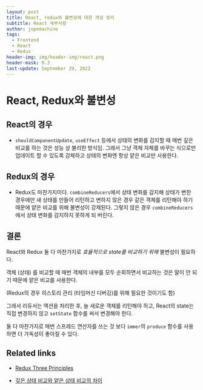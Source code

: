 ```yaml
---
layout: post
title: React, redux와 불변성에 대한 개념 정리
subtitle: React 세부사항
author: jopemachine
tags:
  - Frontend
  - React
  - Redux
header-img: img/header-img/react.png
header-mask: 0.3
last-update: September 29, 2022
---
```


# React, Redux와 불변성

## React의 경우

- `shouldComponentUpdate`, `useEffect` 등에서 상태의 변화를 감지할 때 매번 깊은 비교를 하는 것은 성능 상 불리한 방식임. 그래서 그냥 객체 자체를 바꾸는 식으로만 업데이트 할 수 있도록 강제하고 상태의 변화엔 항상 얕은 비교만 사용한다.

## Redux의 경우

- Redux도 마찬가지이다. `combineReducers`에서 상태 변화를 감지해 상태가 변한 경우에만 새 상태를 만들어 리턴하고 변하지 않은 경우 같은 객체를 리턴해야 하기 때문에 얕은 비교를 위해 불변성이 강제된다. 그렇지 않은 경우 `combineReducers`에서 상태 변화를 감지하지 못하게 되 버린다.

## 결론

React와 Redux 둘 다 마찬가지로 *효율적으로 state를 비교하기 위해* 불변성이 필요하다.

객체 (상태) 를 비교할 때 매번 객체의 내부를 모두 순회하면서 비교하는 것은 말이 안 되기 때문에 얕은 비교를 사용한다.

(Redux의 경우 히스토리 관리 (타임머신 디버깅)를 위해 필요한 것이기도 함)

그래서 리듀서는 액션을 처리한 후, 늘 새로운 객체를 리턴해야 하고, React의 state는 직접 변경하지 않고 `setState` 함수를 써서 변경해야 한다.

둘 다 마찬가지로 매번 스프레드 연산자를 쓰는 것 보다 `immer`의 `produce` 함수를 사용하면 더 가독성이 좋아질 수 있다.

## Related links

- [Redux Three Principles](https://redux.js.org/understanding/thinking-in-redux/three-principles)

- [깊은 상태 비교와 얕은 상태 비교의 차이](https://redux.js.org/faq/immutable-data#how-do-shallow-and-deep-equality-checking-differ)
